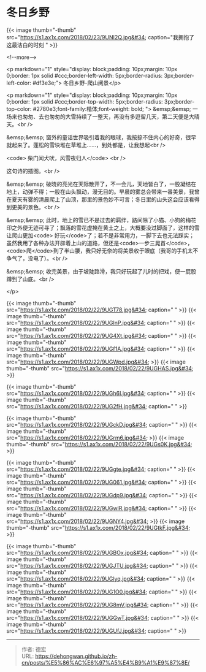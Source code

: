 # 冬日乡野


 {{&lt; image thumb=&#34;-thumb&#34; src=&#34;https://s1.ax1x.com/2018/02/23/9UNI2Q.jpg&#34; caption=&#34;我拥抱了这最洁白的时刻 &#34; &gt;}}


&lt;!--more--&gt;

  &lt;p markdown=&#34;1&#34; style=&#34;display: block;padding: 10px;margin: 10px 0;border: 1px solid #ccc;border-left-width: 5px;border-radius: 3px;border-left-color: #df3e3e;&#34;&gt; 冬日乡野-爬山阅景&lt;/p&gt;


&lt;p markdown=&#34;1&#34; style=&#34;display: block;padding: 10px;margin: 10px 0;border: 1px solid #ccc;border-top-width: 5px;border-radius: 3px;border-top-color: #2780e3;font-family:楷体;font-weight: bold;  &#34;&gt;
&amp;emsp;&amp;emsp; 一场来也匆匆、去也匆匆的大雪持续了一整天，再没有多逗留几天，第二天便是大晴天。&lt;br /&gt;

&amp;emsp;&amp;emsp; 窗外的童话世界吸引着我的眼球，我按捺不住内心的好奇，很早就起来了。蓬松的雪块堆在草堆上……，到处都是，让我想起&lt;br /&gt;

 &lt;code&gt; 柴门闻犬吠，风雪夜归人&lt;/code&gt; &lt;br /&gt;


这句诗的插图。&lt;br /&gt;

&amp;emsp;&amp;emsp; 破晓的亮光在天际散开了，不一会儿，天地皆白了，一股凝结在地上，动弹不得；一股在山头飘动，漫无目的。早晨的雾总会带来一番美景，我曾在夏天有雾的清晨爬上了山顶，那里的景色妙不可言；冬日里的山头这会应该看得到更美的景色。&lt;br /&gt;

&amp;emsp;&amp;emsp; 此时，地上的雪已不是过去的羁绊，路间除了小猫、小狗的梅花印之外便无迹可寻了；飘落的雪花虚掩在黄土之上，大概要没过脚面了，这样的雪让爬山更加&lt;code&gt; 好玩&lt;/code&gt;了；若不是非常用力，一脚下去也无法踩实；虽然我用了各种办法开辟着上山的道路，但还是&lt;code&gt;一步三晃首&lt;/code&gt;，&lt;code&gt;爬&lt;/code&gt;到了半山腰，我只好无奈的将美景收于眼底（我哥的手机太不争气了，没电了）。&lt;br /&gt;

&amp;emsp;&amp;emsp; 收完美景，由于坡陡路滑，我只好玩起了儿时的把戏，便一屁股蹲到了山底。&lt;br /&gt;

&lt;/p&gt;






  {{&lt; image thumb=&#34;-thumb&#34; src=&#34;https://s1.ax1x.com/2018/02/22/9UGT78.jpg&#34;  caption=&#34; &#34; &gt;}}
  {{&lt; image thumb=&#34;-thumb&#34; src=&#34;https://s1.ax1x.com/2018/02/22/9UGInP.jpg&#34; caption=&#34; &#34; &gt;}}
  {{&lt; image thumb=&#34;-thumb&#34; src=&#34;https://s1.ax1x.com/2018/02/22/9UG4Xt.jpg&#34; caption=&#34; &#34; &gt;}}
  {{&lt; image thumb=&#34;-thumb&#34; src=&#34;https://s1.ax1x.com/2018/02/22/9UGf1A.jpg&#34; caption=&#34; &#34; &gt;}}
  {{&lt; image thumb=&#34;-thumb&#34; src=&#34;https://s1.ax1x.com/2018/02/22/9UGWpd.jpg&#34; &gt;}}
  {{&lt; image thumb=&#34;-thumb&#34; src=&#34;https://s1.ax1x.com/2018/02/22/9UGHAS.jpg&#34; &gt;}}
  
  {{&lt; image thumb=&#34;-thumb&#34; src=&#34;https://s1.ax1x.com/2018/02/22/9UGh6I.jpg&#34;  caption=&#34; &#34; &gt;}}
  {{&lt; image thumb=&#34;-thumb&#34; src=&#34;https://s1.ax1x.com/2018/02/22/9UG2fH.jpg&#34; caption=&#34; &#34; &gt;}}
  
  {{&lt; image thumb=&#34;-thumb&#34; src=&#34;https://s1.ax1x.com/2018/02/22/9UGckD.jpg&#34; caption=&#34; &#34; &gt;}}
  {{&lt; image thumb=&#34;-thumb&#34; src=&#34;https://s1.ax1x.com/2018/02/22/9UGrm6.jpg&#34; &gt;}}
  {{&lt; image thumb=&#34;-thumb&#34; src=&#34;https://s1.ax1x.com/2018/02/22/9UGs0K.jpg&#34; &gt;}}
  
  {{&lt; image thumb=&#34;-thumb&#34; src=&#34;https://s1.ax1x.com/2018/02/22/9UGgte.jpg&#34;  caption=&#34; &#34; &gt;}}
  {{&lt; image thumb=&#34;-thumb&#34; src=&#34;https://s1.ax1x.com/2018/02/22/9UG061.jpg&#34; caption=&#34; &#34; &gt;}}
  {{&lt; image thumb=&#34;-thumb&#34; src=&#34;https://s1.ax1x.com/2018/02/22/9UGdp9.jpg&#34; caption=&#34; &#34; &gt;}}
  {{&lt; image thumb=&#34;-thumb&#34; src=&#34;https://s1.ax1x.com/2018/02/22/9UGwlR.jpg&#34; caption=&#34; &#34; &gt;}}
  {{&lt; image thumb=&#34;-thumb&#34; src=&#34;https://s1.ax1x.com/2018/02/22/9UGNY4.jpg&#34; &gt;}}
  {{&lt; image thumb=&#34;-thumb&#34; src=&#34;https://s1.ax1x.com/2018/02/22/9UGtkF.jpg&#34; &gt;}}
  
 {{&lt; image thumb=&#34;-thumb&#34; src=&#34;https://s1.ax1x.com/2018/02/22/9UGBOx.jpg&#34;  caption=&#34; &#34; &gt;}}
  {{&lt; image thumb=&#34;-thumb&#34; src=&#34;https://s1.ax1x.com/2018/02/22/9UGJTU.jpg&#34; caption=&#34; &#34; &gt;}}
  {{&lt; image thumb=&#34;-thumb&#34; src=&#34;https://s1.ax1x.com/2018/02/22/9UGlyq.jpg&#34; caption=&#34; &#34; &gt;}}
  {{&lt; image thumb=&#34;-thumb&#34; src=&#34;https://s1.ax1x.com/2018/02/22/9UG1O0.jpg&#34; caption=&#34; &#34; &gt;}}
  {{&lt; image thumb=&#34;-thumb&#34; src=&#34;https://s1.ax1x.com/2018/02/22/9UG8mV.jpg&#34; caption=&#34; &#34; &gt;}}
  {{&lt; image thumb=&#34;-thumb&#34; src=&#34;https://s1.ax1x.com/2018/02/22/9UGGwT.jpg&#34; caption=&#34; &#34; &gt;}}
  {{&lt; image thumb=&#34;-thumb&#34; src=&#34;https://s1.ax1x.com/2018/02/22/9UGUfJ.jpg&#34; caption=&#34; &#34; &gt;}}
 



---

> 作者: 德宏  
> URL: https://dehongwan.github.io/zh-cn/posts/%E5%86%AC%E6%97%A5%E4%B9%A1%E9%87%8E/  

